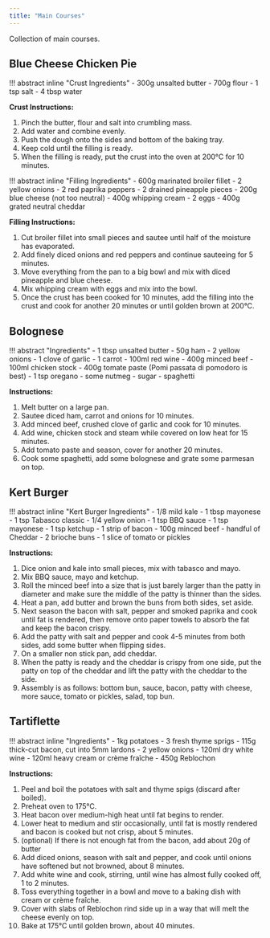```yaml
---
title: "Main Courses"
---
```


Collection of main courses.

## Blue Cheese Chicken Pie

!!! abstract inline "Crust Ingredients"
    - 300g unsalted butter
    - 700g flour
    - 1 tsp salt 
    - 4 tbsp water

**Crust Instructions:**

1. Pinch the butter, flour and salt into crumbling mass. 
2. Add water and combine evenly.
3. Push the dough onto the sides and bottom of the baking tray.
4. Keep cold until the filling is ready.
5. When the filling is ready, put the crust into the oven at 200°C for 10 minutes.

!!! abstract inline "Filling Ingredients"
    - 600g marinated broiler fillet 
    - 2 yellow onions
    - 2 red paprika peppers
    - 2 drained pineapple pieces
    - 200g blue cheese (not too neutral)
    - 400g whipping cream
    - 2 eggs
    - 400g grated neutral cheddar

**Filling Instructions:**

1. Cut broiler fillet into small pieces and sautee until half of the moisture has evaporated.
2. Add finely diced onions and red peppers and continue sauteeing for 5 minutes.
3. Move everything from the pan to a big bowl and mix with diced pineapple and blue cheese.
4. Mix whipping cream with eggs and mix into the bowl.
5. Once the crust has been cooked for 10 minutes, add the filling into the crust and cook for another 20 minutes or until golden brown at 200°C.

## Bolognese

!!! abstract "Ingredients"
    - 1 tbsp unsalted butter
    - 50g ham
    - 2 yellow onions
    - 1 clove of garlic
    - 1 carrot
    - 100ml red wine
    - 400g minced beef
    - 100ml chicken stock
    - 400g tomate paste (Pomi passata di pomodoro is best)
    - 1 tsp oregano
    - some nutmeg
    - sugar
    - spaghetti

**Instructions:**

1. Melt butter on a large pan.
2. Sautee diced ham, carrot and onions for 10 minutes.
3. Add minced beef, crushed clove of garlic and cook for 10 minutes.
4. Add wine, chicken stock and steam while covered on low heat for 15 minutes.
5. Add tomato paste and season, cover for another 20 minutes.
6. Cook some spaghetti, add some bolognese and grate some parmesan on top.

## Kert Burger

!!! abstract inline "Kert Burger Ingredients"
    - 1/8 mild kale
    - 1 tbsp mayonese
    - 1 tsp Tabasco classic
    - 1/4 yellow onion
    - 1 tsp BBQ sauce
    - 1 tsp mayonese
    - 1 tsp ketchup
    - 1 strip of bacon
    - 100g minced beef
    - handful of Cheddar
    - 2 brioche buns
    - 1 slice of tomato or pickles 

**Instructions:**

1. Dice onion and kale into small pieces, mix with tabasco and mayo.
2. Mix BBQ sauce, mayo and ketchup.
3. Roll the minced beef into a size that is just barely larger than the patty in diameter and make sure the middle of the patty is thinner than the sides. 
4. Heat a pan, add butter and brown the buns from both sides, set aside.
5. Next season the bacon with salt, pepper and smoked paprika and cook until fat is rendered, then remove onto paper towels to absorb the fat and keep the bacon crispy.
6. Add the patty with salt and pepper and cook 4-5 minutes from both sides, add some butter when flipping sides.
7. On a smaller non stick pan, add cheddar.
8. When the patty is ready and the cheddar is crispy from one side, put the patty on top of the cheddar and lift the patty with the cheddar to the side. 
9. Assembly is as follows: bottom bun, sauce, bacon, patty with cheese, more sauce, tomato or pickles, salad, top bun.

## Tartiflette 

!!! abstract inline "Ingredients"
    - 1kg potatoes
    - 3 fresh thyme sprigs 
    - 115g thick-cut bacon, cut into 5mm lardons 
    - 2 yellow onions
    - 120ml dry white wine 
    - 120ml heavy cream or crème fraîche 
    - 450g Reblochon

**Instructions:**

1. Peel and boil the potatoes with salt and thyme spigs (discard after boiled). 
2. Preheat oven to 175°C.
3. Heat bacon over medium-high heat until fat begins to render.
4. Lower heat to medium and stir occasionally, until fat is mostly rendered and bacon is cooked but not crisp, about 5 minutes.
5. (optional) If there is not enough fat from the bacon, add about 20g of butter
6. Add diced onions, season with salt and pepper, and cook until onions have softened but not browned, about 8 minutes.
7. Add white wine and cook, stirring, until wine has almost fully cooked off, 1 to 2 minutes.
8. Toss everything together in a bowl and move to a baking dish with cream or crème fraîche.
9. Cover with slabs of Reblochon rind side up in a way that will melt the cheese evenly on top. 
10. Bake at 175°C until golden brown, about 40 minutes.
